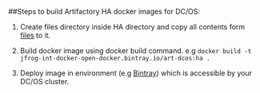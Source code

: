 ##Steps to build Artifactory HA docker images for DC/OS:

1. Create files directory inside HA directory and copy all contents form  [files](../../../files) to it.


2. Build docker image using docker build command.
    e.g ```docker build -t jfrog-int-docker-open-docker.bintray.io/art-dcos:ha .```

3. Deploy image in environment (e.g [Bintray](https://bintray.com/)) which is accessible by your DC/OS cluster.